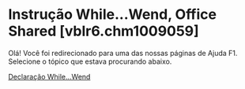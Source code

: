 
# Instrução While...Wend, Office Shared [vblr6.chm1009059]

Olá! Você foi redirecionado para uma das nossas páginas de Ajuda F1. Selecione o tópico que estava procurando abaixo.

[Declaração While...Wend](http://msdn.microsoft.com/library/c905a6a3-fa70-42df-5ef0-c4e3193c2e10%28Office.15%29.aspx)
